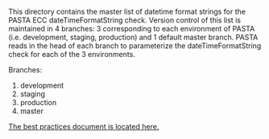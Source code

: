This directory contains the master list of datetime format strings for the PASTA ECC dateTimeFormatString check. Version control of this list is maintained in 4 branches: 3 corresponding to each environment of PASTA (i.e. development, staging, production) and 1 default master branch. PASTA reads in the head of each branch to parameterize the dateTimeFormatString check for each of the 3 environments.

Branches:
1. development
2. staging
3. production
4. master

[The best practices document is located here.](https://github.com/EDIorg/ECC/blob/master/practices/dateTimeFormatString/best_practice.md)
